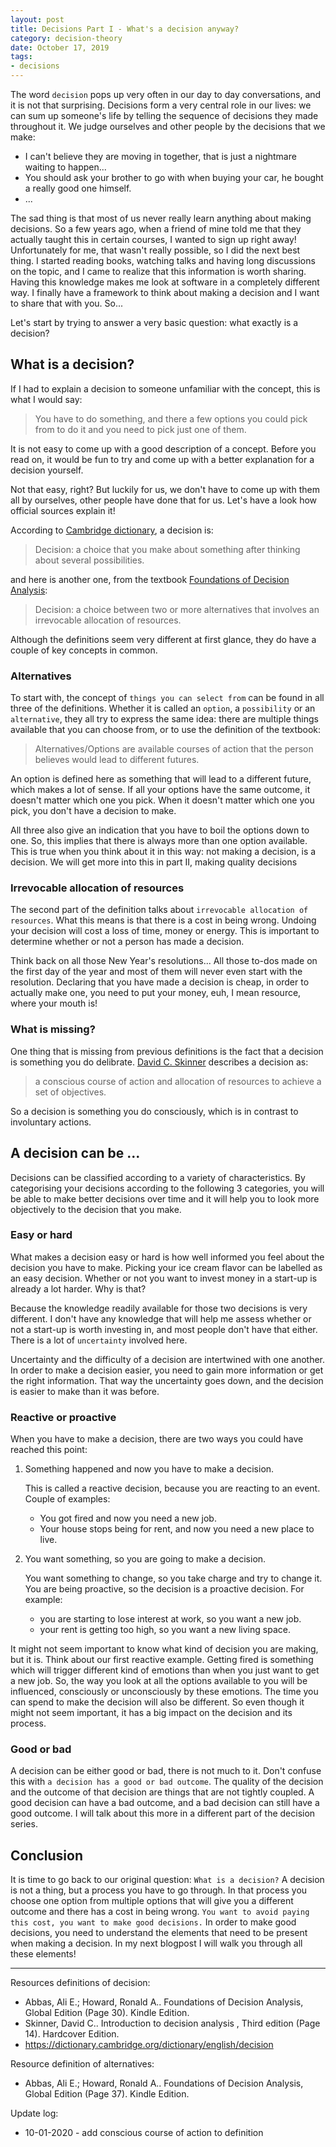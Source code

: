 ```yaml
---
layout: post
title: Decisions Part I - What's a decision anyway?
category: decision-theory
date: October 17, 2019
tags:
- decisions
---
```


The word `decision` pops up very often in our day to day conversations, and it is not that surprising. Decisions form a very central role in our lives: we can sum up someone's life by telling the sequence of decisions they made throughout it. We judge ourselves and other people by the decisions that we make:

* I can't believe they are moving in together, that is just a nightmare waiting to happen...
* You should ask your brother to go with when buying your car, he bought a really good one himself.
* ...

The sad thing is that most of us never really learn anything about making decisions. <!--more--> So a few years ago, when a friend of mine told me that they actually taught this in certain courses, I wanted to sign up right away! Unfortunately for me, that wasn't really possible, so I did the next best thing. I started reading books, watching talks and having long discussions on the topic, and I came to realize that this information is worth sharing. Having this knowledge makes me look at software in a completely different way. I finally have a framework to think about making a decision and I want to share that with you. So...

Let's start by trying to answer a very basic question: what exactly is a decision?

## What is a decision?

If I had to explain a decision to someone unfamiliar with the concept, this is what I would say:

> You have to do something, and there a few options you could pick from to do it and you need to pick just one of them.

It is not easy to come up with a good description of a concept. Before you read on, it would be fun to try and come up with a better explanation for a decision yourself.

Not that easy, right?
But luckily for us, we don't have to come up with them all by ourselves, other people have done that for us. Let's have a look how official sources explain it!

According to [Cambridge dictionary](https://dictionary.cambridge.org/dictionary/english/decision), a decision is:

> Decision:
> a choice that you make about something after thinking about several possibilities.

and here is another one, from the textbook [Foundations of Decision Analysis](https://www.amazon.com/Foundations-Decision-Analysis-Ronald-Howard/dp/0132336243/ref=sr_1_1?crid=3BHQUJF5YW9PC&keywords=foundations+of+decision+analysis&qid=1570889458&s=books&sprefix=foundations+of+deci%2Caps%2C234&sr=1-1):


> Decision:
> a choice between two or more alternatives that involves an irrevocable allocation of resources.

Although the definitions seem very different at first glance, they do have a couple of key concepts in common.

### Alternatives

To start with, the concept of `things you can select from` can be found in all three of the definitions. Whether it is called an `option`, a `possibility` or an `alternative`, they all try to express the same idea: there are multiple things available that you can choose from, or to use the definition of the textbook:

> Alternatives/Options are available courses of action that the person believes would lead to different futures.

An option is defined here as something that will lead to a different future, which makes a lot of sense. If all your options have the same outcome, it doesn't matter which one you pick. When it doesn't matter which one you pick, you don't have a decision to make.

All three also give an indication that you have to boil the options down to one.
So, this implies that there is always more than one option available. This is true when you think about it in this way: not making a decision, is a decision. We will get more into this in part II, making quality decisions

### Irrevocable allocation of resources

The second part of the definition talks about `irrevocable allocation of resources`. What this means is that there is a cost in being wrong. Undoing your decision will cost a loss of time, money or energy. This is important to determine whether or not a person has made a decision.

Think back on all those New Year's resolutions... All those to-dos made on the first day of the year and most of them will never even start with the resolution. Declaring that you have made a decision is cheap, in order to actually make one, you need to put your money, euh, I mean resource, where your mouth is!

### What is missing?

One thing that is missing from previous definitions is the fact that a decision is something you do delibrate. [David C. Skinner](https://www.amazon.com/Introduction-Decision-Analysis-David-Skinner/dp/0964793865/ref=sr_1_1?keywords=david+c+skinner&qid=1578651041&sr=8-1) describes a decision as:
> a conscious course of action and allocation of resources to achieve a set of objectives.

So a decision is something you do consciously, which is in contrast to involuntary actions.

## A decision can be ...

Decisions can be classified according to a variety of characteristics. By categorising your decisions according to the following 3 categories, you will be able to make better decisions over time and it will help you to look more objectively to the decision that you make.

### Easy or hard

What makes a decision easy or hard is how well informed you feel about the decision you have to make.
Picking your ice cream flavor can be labelled as an easy decision. Whether or not you want to invest money in a start-up is already a lot harder. Why is that?

Because the knowledge readily available for those two decisions is very different. I don't have any knowledge that will help me assess whether or not a start-up is worth investing in, and most people don't have that either. There is a lot of `uncertainty` involved here.

Uncertainty and the difficulty of a decision are intertwined with one another. In order to make a decision easier, you need to gain more information or get the right information. That way the uncertainty goes down, and the decision is easier to make than it was before.

### Reactive or proactive

When you have to make a decision, there are two ways you could have reached this point:

1. Something happened and now you have to make a decision.

   This is called a reactive decision, because you are reacting to an event.
   Couple of examples:
   * You got fired and now you need a new job.
   * Your house stops being for rent, and now you need a new place to live.

2. You want something, so you are going to make a decision.

   You want something to change, so you take charge and try to change it. You are being proactive, so the decision is a proactive decision.
   For example:
   * you are starting to lose interest at work, so you want a new job.
   * your rent is getting too high, so you want a new living space. 

It might not seem important to know what kind of decision you are making, but it is. Think about our first reactive example. Getting fired is something which will trigger different kind of emotions than when you just want to get a new job. So, the way you look at all the options available to you will be influenced, consciously or unconsciously by these emotions. The time you can spend to make the decision will also be different. So even though it might not seem important, it has a big impact on the decision and its process.

### Good or bad

A decision can be either good or bad, there is not much to it.
Don't confuse this with `a decision has a good or bad outcome`. The quality of the decision and the outcome of that decision are things that are not tightly coupled. A good decision can have a bad outcome, and a bad decision can still have a good outcome. 
I will talk about this more in a different part of the decision series.

## Conclusion

It is time to go back to our original question: `What is a decision?`
A decision is not a thing, but a process you have to go through. In that process you choose one option from multiple options that will give you a different outcome and there has a cost in being wrong.
`You want to avoid paying this cost, you want to make good decisions.` In order to make good decisions, you need to understand the elements that need to be present when making a decision. In my next blogpost I will walk you through all these elements!

-------------

Resources definitions of decision:
* Abbas, Ali E.; Howard, Ronald A.. Foundations of Decision Analysis, Global Edition (Page 30). Kindle Edition.
* Skinner, David C.. Introduction to decision analysis , Third edition (Page 14). Hardcover Edition.
* https://dictionary.cambridge.org/dictionary/english/decision

Resource definition of alternatives:
* Abbas, Ali E.; Howard, Ronald A.. Foundations of Decision Analysis, Global Edition (Page 37). Kindle Edition.

Update log:
* 10-01-2020 - add conscious course of action to definition